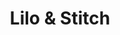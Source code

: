 ---
layout: fact
year: 
title: Lilo & Stitch
fact: The term 'Ohana is a Hawaiian word meaning "family" that entered popular culture after its use as a theme in the 2002 movie Lilo and Stitch.
---